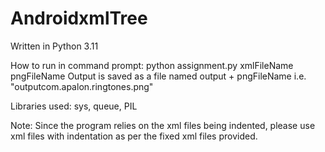 # AndroidxmlTree

Written in Python 3.11  

How to run in command prompt: python assignment.py xmlFileName pngFileName
Output is saved as a file named output + pngFileName i.e. "outputcom.apalon.ringtones.png"

Libraries used: sys, queue, PIL

Note: Since the program relies on the xml files being indented, please use xml files with indentation as per the fixed xml files provided.

